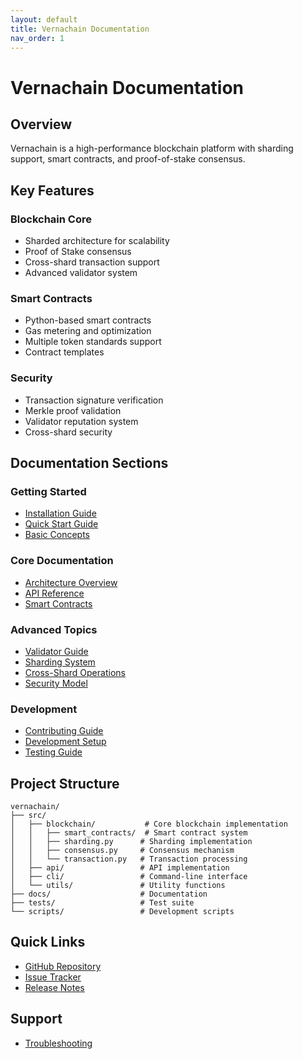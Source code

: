 ```yaml
---
layout: default
title: Vernachain Documentation
nav_order: 1
---
```


# Vernachain Documentation

## Overview
Vernachain is a high-performance blockchain platform with sharding support, smart contracts, and proof-of-stake consensus.

## Key Features

### Blockchain Core
- Sharded architecture for scalability
- Proof of Stake consensus
- Cross-shard transaction support
- Advanced validator system

### Smart Contracts
- Python-based smart contracts
- Gas metering and optimization
- Multiple token standards support
- Contract templates

### Security
- Transaction signature verification
- Merkle proof validation
- Validator reputation system
- Cross-shard security

## Documentation Sections

### Getting Started
- [Installation Guide](installation.md)
- [Quick Start Guide](getting-started.md)
- [Basic Concepts](concepts.md)

### Core Documentation
- [Architecture Overview](architecture.md)
- [API Reference](api-reference.md)
- [Smart Contracts](smart-contracts.md)

### Advanced Topics
- [Validator Guide](validator-guide.md)
- [Sharding System](sharding.md)
- [Cross-Shard Operations](cross-shard.md)
- [Security Model](security.md)

### Development
- [Contributing Guide](contributing.md)
- [Development Setup](development.md)
- [Testing Guide](testing.md)

## Project Structure
```
vernachain/
├── src/
│   ├── blockchain/           # Core blockchain implementation
│   │   ├── smart_contracts/  # Smart contract system
│   │   ├── sharding.py      # Sharding implementation
│   │   ├── consensus.py     # Consensus mechanism
│   │   └── transaction.py   # Transaction processing
│   ├── api/                 # API implementation
│   ├── cli/                 # Command-line interface
│   └── utils/               # Utility functions
├── docs/                    # Documentation
├── tests/                   # Test suite
└── scripts/                 # Development scripts
```

## Quick Links
- [GitHub Repository](https://github.com/BronzonTech-Cloud/vernachain)
- [Issue Tracker](https://github.com/BronzonTech-Cloud/vernachain/issues)
- [Release Notes](CHANGELOG.md)

## Support
- [Troubleshooting](troubleshooting.md)